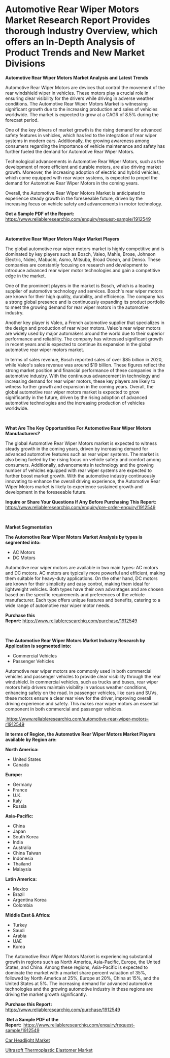 <p><h1>Automotive Rear Wiper Motors Market Research Report Provides thorough Industry Overview, which offers an In-Depth Analysis of Product Trends and New Market Divisions</h1></p><p><strong>Automotive Rear Wiper Motors Market Analysis and Latest Trends</strong></p>
<p><p>Automotive Rear Wiper Motors are devices that control the movement of the rear windshield wiper in vehicles. These motors play a crucial role in ensuring clear visibility for the drivers while driving in adverse weather conditions. The Automotive Rear Wiper Motors Market is witnessing significant growth due to the increasing production and sales of vehicles worldwide. The market is expected to grow at a CAGR of 8.5% during the forecast period.</p><p>One of the key drivers of market growth is the rising demand for advanced safety features in vehicles, which has led to the integration of rear wiper systems in modern cars. Additionally, the growing awareness among consumers regarding the importance of vehicle maintenance and safety has further fueled the demand for Automotive Rear Wiper Motors.</p><p>Technological advancements in Automotive Rear Wiper Motors, such as the development of more efficient and durable motors, are also driving market growth. Moreover, the increasing adoption of electric and hybrid vehicles, which come equipped with rear wiper systems, is expected to propel the demand for Automotive Rear Wiper Motors in the coming years.</p><p>Overall, the Automotive Rear Wiper Motors Market is anticipated to experience steady growth in the foreseeable future, driven by the increasing focus on vehicle safety and advancements in motor technology.</p></p>
<p><strong>Get a Sample PDF of the Report:&nbsp;</strong> <a href="https://www.reliableresearchiq.com/enquiry/request-sample/1912549">https://www.reliableresearchiq.com/enquiry/request-sample/1912549</a></p>
<p>&nbsp;</p>
<p><strong>Automotive Rear Wiper Motors Major Market Players</strong></p>
<p><p>The global automotive rear wiper motors market is highly competitive and is dominated by key players such as Bosch, Valeo, Mahle, Brose, Johnson Electric, Nidec, Mabuchi, Asmo, Mitsuba, Broad Ocean, and Denso. These companies are constantly focusing on research and development to introduce advanced rear wiper motor technologies and gain a competitive edge in the market.</p><p>One of the prominent players in the market is Bosch, which is a leading supplier of automotive technology and services. Bosch's rear wiper motors are known for their high quality, durability, and efficiency. The company has a strong global presence and is continuously expanding its product portfolio to meet the growing demand for rear wiper motors in the automotive industry.</p><p>Another key player is Valeo, a French automotive supplier that specializes in the design and production of rear wiper motors. Valeo's rear wiper motors are widely used by major automakers around the world due to their superior performance and reliability. The company has witnessed significant growth in recent years and is expected to continue its expansion in the global automotive rear wiper motors market.</p><p>In terms of sales revenue, Bosch reported sales of over $85 billion in 2020, while Valeo's sales revenue was around $19 billion. These figures reflect the strong market position and financial performance of these companies in the automotive industry. With the continuous advancement in technology and increasing demand for rear wiper motors, these key players are likely to witness further growth and expansion in the coming years. Overall, the global automotive rear wiper motors market is expected to grow significantly in the future, driven by the rising adoption of advanced automotive technologies and the increasing production of vehicles worldwide.</p></p>
<p>&nbsp;</p>
<p><strong>What Are The Key Opportunities For Automotive Rear Wiper Motors Manufacturers?</strong></p>
<p><p>The global Automotive Rear Wiper Motors market is expected to witness steady growth in the coming years, driven by increasing demand for advanced automotive features such as rear wiper systems. The market is also being fueled by the rising focus on vehicle safety and comfort among consumers. Additionally, advancements in technology and the growing number of vehicles equipped with rear wiper systems are expected to further boost market growth. With the automotive industry continuously innovating to enhance the overall driving experience, the Automotive Rear Wiper Motors market is likely to experience sustained growth and development in the foreseeable future.</p></p>
<p><strong>Inquire or Share Your Questions If Any Before Purchasing This Report:</strong> <a href="https://www.reliableresearchiq.com/enquiry/pre-order-enquiry/1912549">https://www.reliableresearchiq.com/enquiry/pre-order-enquiry/1912549</a></p>
<p>&nbsp;</p>
<p><strong>Market Segmentation</strong></p>
<p><strong>The Automotive Rear Wiper Motors Market Analysis by types is segmented into:</strong></p>
<p><ul><li>AC Motors</li><li>DC Motors</li></ul></p>
<p><p>Automotive rear wiper motors are available in two main types: AC motors and DC motors. AC motors are typically more powerful and efficient, making them suitable for heavy-duty applications. On the other hand, DC motors are known for their simplicity and easy control, making them ideal for lightweight vehicles. Both types have their own advantages and are chosen based on the specific requirements and preferences of the vehicle manufacturer. Each type offers unique features and benefits, catering to a wide range of automotive rear wiper motor needs.</p></p>
<p><strong>Purchase this Report:&nbsp;</strong><a href="https://www.reliableresearchiq.com/purchase/1912549">https://www.reliableresearchiq.com/purchase/1912549</a></p>
<p>&nbsp;</p>
<p><strong>The Automotive Rear Wiper Motors Market Industry Research by Application is segmented into:</strong></p>
<p><ul><li>Commercial Vehicles</li><li>Passenger Vehicles</li></ul></p>
<p><p>Automotive rear wiper motors are commonly used in both commercial vehicles and passenger vehicles to provide clear visibility through the rear windshield. In commercial vehicles, such as trucks and buses, rear wiper motors help drivers maintain visibility in various weather conditions, enhancing safety on the road. In passenger vehicles, like cars and SUVs, these motors ensure a clear rear view for the driver, improving overall driving experience and safety. This makes rear wiper motors an essential component in both commercial and passenger vehicles.</p></p>
<p><a href="https://www.reliableresearchiq.com/automotive-rear-wiper-motors-r1912549">&nbsp;https://www.reliableresearchiq.com/automotive-rear-wiper-motors-r1912549</a></p>
<p><strong>In terms of Region, the Automotive Rear Wiper Motors Market Players available by Region are:</strong></p>
<p>
    <p> <strong> North America: </strong>
        <ul>
            <li>United States</li>
            <li>Canada</li>
        </ul>
        </p> 
    <p> <strong> Europe: </strong>
        <ul>
            <li>Germany</li>
            <li>France</li>
            <li>U.K.</li>
            <li>Italy</li>
            <li>Russia</li>
        </ul>
        </p> 
    <p> <strong> Asia-Pacific: </strong>
        <ul>
            <li>China</li>
            <li>Japan</li>
            <li>South Korea</li>
            <li>India</li>
            <li>Australia</li>
            <li>China Taiwan</li>
            <li>Indonesia</li>
            <li>Thailand</li>
            <li>Malaysia</li>
        </ul>
        </p> 
    <p> <strong> Latin America: </strong>
        <ul>
            <li>Mexico</li>
            <li>Brazil</li>
            <li>Argentina Korea</li>
            <li>Colombia</li>
        </ul>
        </p> 
    <p> <strong> Middle East & Africa: </strong>
        <ul>
            <li>Turkey</li>
            <li>Saudi</li>
            <li>Arabia</li>
            <li>UAE</li>
            <li>Korea</li>
        </ul>
    </p>
    </p>
<p><p>The Automotive Rear Wiper Motors Market is experiencing substantial growth in regions such as North America, Asia-Pacific, Europe, the United States, and China. Among these regions, Asia-Pacific is expected to dominate the market with a market share percent valuation of 35%, followed by North America at 25%, Europe at 20%, China at 15%, and the United States at 5%. The increasing demand for advanced automotive technologies and the growing automotive industry in these regions are driving the market growth significantly.</p></p>
<p><strong>Purchase this Report: </strong><a href="https://www.reliableresearchiq.com/purchase/1912549">https://www.reliableresearchiq.com/purchase/1912549</a></p>
<p>&nbsp;<strong>Get a Sample PDF of the Report:&nbsp;&nbsp;</strong><a href="https://www.reliableresearchiq.com/enquiry/request-sample/1912549">https://www.reliableresearchiq.com/enquiry/request-sample/1912549</a></p>
<p><strong></strong></p>
<p><p><a href="https://view.publitas.com/reportprime-1/global-car-headlight-market-sector-types-applications-market-player-strategies-regional-growth-insights-and-future-projections-2024-2031/">Car Headlight Market</a></p><p><a href="https://github.com/luckyshygirl/Market-Research-Report-List-5/blob/main/ultrasoft-thermoplastic-elastomer-market.md">Ultrasoft Thermoplastic Elastomer Market</a></p></p>